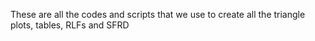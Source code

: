 These are all the codes and scripts that we use to create all the triangle plots, tables, RLFs and SFRD
